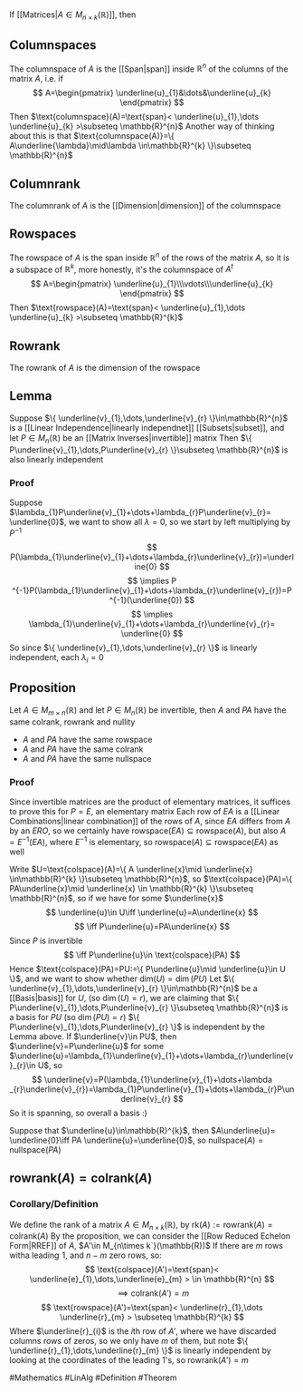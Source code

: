 If [[Matrices|$A\in M_{n\times k}(\mathbb{R})$]], then
## Columnspaces
The columnspace of $A$ is the [[Span|span]] inside $\mathbb{R}^{n}$ of the columns of the matrix $A$, i.e. if
$$
A=\begin{pmatrix}
\underline{u}_{1}&\dots&\underline{u}_{k}
\end{pmatrix}
$$
Then $\text{columnspace}(A)=\text{span}< \underline{u}_{1},\dots \underline{u}_{k} >\subseteq \mathbb{R}^{n}$
Another way of thinking about this is that $\text{columnspace(A)}=\{ A\underline{\lambda}\mid\lambda \in\mathbb{R}^{k} \}\subseteq \mathbb{R}^{n}$
## Columnrank
The columnrank of $A$ is the [[Dimension|dimension]] of the columnspace
## Rowspaces
The rowspace of $A$ is the span inside $\mathbb{R}^{n}$ of the rows of the matrix $A$, so it is a subspace of $\mathbb{R}^k$, more honestly, it's the columnspace of $A^{t}$
$$
A=\begin{pmatrix}
\underline{u}_{1}\\\vdots\\\underline{u}_{k}
\end{pmatrix}
$$
Then $\text{rowspace}(A)=\text{span}< \underline{u}_{1},\dots \underline{u}_{k} >\subseteq \mathbb{R}^{k}$
## Rowrank
The rowrank of $A$ is the dimension of the rowspace
## Lemma
Suppose $\{ \underline{v}_{1},\dots,\underline{v}_{r} \}\in\mathbb{R}^{n}$ is a [[Linear Independence|linearly independnet]] [[Subsets|subset]], and let $P\in M_{n}(\mathbb{R})$ be an [[Matrix Inverses|invertible]] matrix
Then $\{ P\underline{v}_{1},\dots,P\underline{v}_{r} \}\subseteq \mathbb{R}^{n}$ is also linearly independent
### Proof
Suppose $\lambda_{1}P\underline{v}_{1}+\dots+\lambda_{r}P\underline{v}_{r}= \underline{0}$, we want to show all $\lambda=0$, so we start by left multiplying by $P ^{-1}$
$$
P(\lambda_{1}\underline{v}_{1}+\dots+\lambda_{r}\underline{v}_{r})=\underline{0}
$$
$$
\implies P ^{-1}P(\lambda_{1}\underline{v}_{1}+\dots+\lambda_{r}\underline{v}_{r})=P ^{-1}(\underline{0})
$$
$$
\implies \lambda_{1}\underline{v}_{1}+\dots+\lambda_{r}\underline{v}_{r}= \underline{0}
$$
So since $\{ \underline{v}_{1},\dots,\underline{v}_{r} \}$ is linearly independent, each $\lambda_{i}=0$
## Proposition
Let $A\in M_{m\times n}(\mathbb{R})$ and let $P \in M_{n}(\mathbb{R})$ be invertible, then $A$ and $PA$ have the same colrank, rowrank and nullity
- $A$ and $PA$ have the same rowspace
- $A$ and $PA$ have the same colrank
- $A$ and $PA$ have the same nullspace
### Proof
Since invertible matrices are the product of elementary matrices, it suffices to prove this for $P=E$, an elementary matrix
Each row of $EA$ is a [[Linear Combinations|linear combination]] of the rows of $A$, since $EA$ differs from $A$ by an $ERO$, so we certainly have $\text{rowspace}(EA)\subseteq \text{rowspace}(A)$, but also $A=E ^{-1}(EA)$, where $E^{-1}$ is elementary, so $\text{rowspace}(A)\subseteq \text{rowspace}(EA)$ as well

Write $U=\text{colspace}(A)=\{ A \underline{x}\mid \underline{x} \in\mathbb{R}^{k} \}\subseteq \mathbb{R}^{n}$, so $\text{colspace}(PA)=\{ PA\underline{x}\mid \underline{x} \in \mathbb{R}^{k} \}\subseteq \mathbb{R}^{n}$, so if we have for some $\underline{x}$
$$
\underline{u}\in U\iff \underline{u}=A\underline{x}
$$
$$
\iff P\underline{u}=PA\underline{x}
$$
Since $P$ is invertible
$$
\iff P\underline{u}\in \text{colspace}(PA)
$$
Hence $\text{colspace}(PA)=PU:=\{ P\underline{u}\mid \underline{u}\in U \}$, and we want to show whether $\text{dim}(U)=\dim(PU)$
Let $\{ \underline{v}_{1},\dots,\underline{v}_{r} \}\in\mathbb{R}^{n}$ be a [[Basis|basis]] for $U$, (so $\dim(U)=r$), we are claiming that $\{ P\underline{v}_{1},\dots,P\underline{v}_{r} \}\subseteq \mathbb{R}^{n}$ is a basis for $PU$ (so $\dim(PU)=r$)
$\{ P\underline{v}_{1},\dots,P\underline{v}_{r} \}$ is independent by the Lemma above. If $\underline{v}\in PU$, then $\underline{v}=P\underline{u}$ for some $\underline{u}=\lambda_{1}\underline{v}_{1}+\dots+\lambda_{r}\underline{v}_{r}\in U$, so
$$
\underline{v}=P(\lambda_{1}\underline{v}_{1}+\dots+\lambda _{r}\underline{v}_{r})=\lambda_{1}P\underline{v}_{1}+\dots+\lambda_{r}P\underline{v}_{r}
$$
So it is spanning, so overall a basis :)

Suppose that $\underline{u}\in\mathbb{R}^{k}$, then $A\underline{u}= \underline{0}\iff PA \underline{u}=\underline{0}$, so $\text{nullspace}(A)=\text{nullspace}(PA)$
## $\text{rowrank}(A)=\text{colrank}(A)$
### Corollary/Definition
We define the rank of a matrix $A\in M_{n\times k}(\mathbb{R})$, by $\text{rk}(A):=\text{rowrank}(A)=\text{colrank}(A)$
By the proposition, we can consider the [[Row Reduced Echelon Form|RREF]] of $A$, $A'\in M_{n\times k`}(\mathbb{R})$
If there are $m$ rows witha leading $\hspace{0pt}1$, and $n-m$ zero rows, so:
$$
\text{colspace}(A')=\text{span}< \underline{e}_{1},\dots,\underline{e}_{m} > \in \mathbb{R}^{n}
$$
$$
\implies \text{colrank}(A')=m
$$
$$
\text{rowspace}(A')=\text{span}< \underline{r}_{1},\dots \underline{r}_{m} > \subseteq \mathbb{R}^{k}
$$
Where $\underline{r}_{i}$ is the $i$th row of $A'$, where we have discarded columns rows of zeros, so we only have $m$ of them, but note $\{ \underline{r}_{1},\dots,\underline{r}_{m} \}$ is linearly independent by looking at the coordinates of the leading 1's, so $\text{rowrank}(A')=m$

#Mathematics #LinAlg #Definition #Theorem 